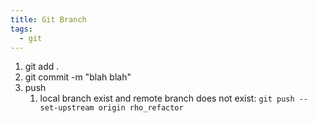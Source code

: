 ```yaml
---
title: Git Branch
tags:
  - git
---
```


1. git add .
2. git commit -m "blah blah"
3. push
	1. local branch exist and remote branch does not exist: `git push --set-upstream origin rho_refactor`